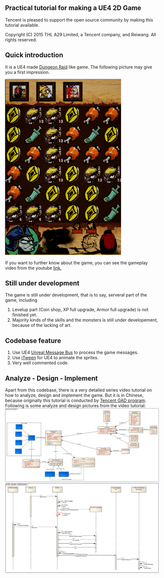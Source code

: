 ## Practical tutorial for making a UE4 2D Game
Tencent is pleased to support the open source community by making this tutorial available. 

Copyright (C) 2015 THL A29 Limited, a Tencent company, and Reiwang. All rights reserved.

## Quick introduction
It is a UE4 made [Dungeon Raid](https://play.google.com/store/apps/details?id=com.fireflame.dungeonraid&hl=zh_CN) like game. The following picture may give you a first impression.

![Gameplay Image](/ArtSource/Reference/Gameplay.png)

If you want to further know about the game, you can see the gameplay video from the youtube [link.](https://youtu.be/VPCGhkHxyRQ)

## Still under development
The game is still under development, that is to say, serveral part of the game, including

1. Levelup part (Coin shop, XP full upgrade, Armor full upgrade) is not finished yet.
2. Majority kinds of the skills and the monsters is still under developement, because of the lacking of art.

## Codebase feature
1. Use UE4 [Unreal Message Bus](https://docs.unrealengine.com/latest/INT/API/Runtime/Messaging/IMessageBus/index.html) to process the game messages.
2. Use [iTween](https://wiki.unrealengine.com/Itween) for UE4 to animate the sprites.
3. Very well commented code.

## Analyze - Design - Implement
Apart from this codebase, there is a very detailed series video tutorial on how to analyze, design and implement the game. But it is in Chinese, because originally this tutorial is conducted by [Tencent GAD program](http://gad.qq.com/content/coursedetail/7168318). Following is some analyze and design pictures from the video tutorial:
![Class Diagram 1](/ArtSource/Reference/ClassD_1.png)
![Sequence Diagram 1](/ArtSource/Reference/SequenceD_1.png)